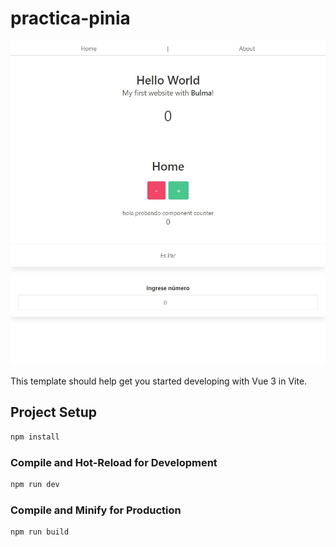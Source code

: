 # practica-pinia

![](https://github.com/NeelBit/practica-pinia-vue3/blob/master/cap.jpeg)

This template should help get you started developing with Vue 3 in Vite.


## Project Setup

```sh
npm install
```

### Compile and Hot-Reload for Development

```sh
npm run dev
```

### Compile and Minify for Production

```sh
npm run build
```
